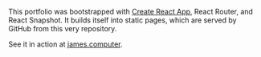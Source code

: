This portfolio was bootstrapped with [Create React App](https://github.com/facebook/create-react-app), React Router, and React Snapshot. It builds itself into static pages, which are served by GitHub from this very repository.

See it in action at [james.computer](https://james.computer).